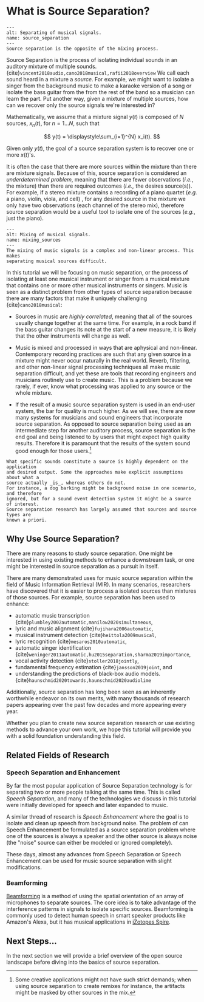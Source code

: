 What is Source Separation?
==========================


```{figure} ../images/data/source_separation_io.png
---
alt: Separating of musical signals.
name: source_separation
---
Source separation is the opposite of the mixing process.
```


Source Separation is the process of isolating individual sounds in an auditory
mixture of multiple sounds. {cite}`vincent2018audio,cano2018musical,rafii2018overview` We call each sound heard
in a mixture a _source_.
For example, we might want to isolate a singer from the background music to make
a karaoke version of a song or isolate the bass guitar from the from the rest of
the band so a musician can learn the part. Put another way, given a mixture of
multiple sources, how can we recover only the source signals we're interested in?


Mathematically, we assume that a mixture signal $y(t)$ is composed of $N$ sources, 
$x_n(t)$, for $n=1...N$, such that

$$
y(t) = \displaystyle\sum_{i=1}^{N} x_i(t).
$$

Given only $y(t)$, the goal of a source separation system is to recover one or
more $x(t)$'s. 

It is often the case that there are more sources within
the mixture than there are mixture signals. Because of this, source separation
is considered an _underdetermined problem_, meaning that there are fewer observations
(_i.e._, the mixture) than there are required outcomes (_i.e.,_ the desires
source(s)). For example, if a stereo mixture contains a recording of a piano quartet
(_e.g._ a piano, violin, viola, and cell) , for any desired source in the
mixture we only have two observations (each channel of the stereo mix),
therefore source separation would be a useful tool to isolate one of the
sources (_e.g._, just the piano).


```{figure} ../images/intro/mixing_overview.png
---
alt: Mixing of musical signals.
name: mixing_sources
---
The mixing of music signals is a complex and non-linear process. This makes
separating musical sources difficult.
```


In this tutorial we will be focusing on music separation, or the process of 
isolating at least one musical instrument or singer from a musical mixture that
contains one or more other musical instruments or singers. Music is seen as a
distinct problem from other types of source separation because there are many
factors that make it uniquely challenging {cite}`cano2018musical`:

- Sources in music are _highly correlated_, meaning that all of the sources usually 
  change together at the same time. For example, in a rock band if the bass guitar
  changes its note at the start of a new measure, it is likely that the other
  instruments will change as well.
  
- Music is mixed and processed in ways that are aphysical and non-linear. 
  Contemporary recording practices are such that any given source in a mixture
  might never occur naturally in the real world. Reverb, filtering, and other
  non-linear signal processing techniques all make music separation difficult,
  and yet these are tools that recording engineers and musicians routinely use
  to create music. This is a problem because we rarely, if ever, know what
  processing was applied to any source or the whole mixture.
  
- If the result of a music source separation system is used in an end-user system,
  the bar for quality is much higher. As we will see, there are now many systems
  for musicians and sound engineers that incorporate source separation. As opposed
  to source separation being used as an intermediate step for another auditory
  process, source separation is the end goal and being listened to by users that
  might expect high quality results. Therefore it is paramount that the results
  of the system sound good enough for those users.[^fn1]


```{note}
What specific sounds constitute a source is highly dependent on the application
and desired output. Some the approaches make explicit assumptions about what a
source actually _is_, whereas others do not. 
For instance, a dog barking might be background noise in one scenario, and therefore
ignored, but for a sound event detection system it might be a source of interest.
Source separation research has largely assumed that sources and source types are
known a priori.
```


## Why Use Source Separation?

There are many reasons to study source separation. One might be interested in
using existing methods to enhance a downstream task, or one might be interested
in source separation as a pursuit in itself. 

There are many demonstrated uses for music source separation within the field of
Music Information Retrieval (MIR). In many scenarios, researchers have discovered
that it is easier to process a isolated sources than mixtures of those sources.
For example, source separation has been used to enhance:

- automatic music transcription {cite}`plumbley2002automatic,manilow2020simultaneous`, 
- lyric and music alignment {cite}`fujihara2006automatic`, 
- musical instrument detection {cite}`heittola2009musical`, 
- lyric recognition {cite}`mesaros2010automatic`, 
- automatic singer identification {cite}`weninger2011automatic,hu2015separation,sharma2019importance`, 
- vocal activity detection {cite}`stoller2018jointly`, 
- fundamental frequency estimation {cite}`jansson2019joint`, and 
- understanding the predictions of black-box audio models. {cite}`haunschmid2020towards,haunschmid2020audiolime`

Additionally, source separation has long been seen as an inherently worthwhile
endeavor on its own merits, with many thousands of research papers appearing over
the past few decades and more appearing every year.

Whether you plan to create new source separation research or use existing methods
to advance your own work, we hope this tutorial will provide you with a solid
foundation understanding this field.

## Related Fields of Research

### Speech Separation and Enhancement
By far the most popular application of Source Separation technology is for
separating two or more people talking at the same time. This is called
_Speech Separation_, and many of the technologies we discuss in this tutorial
were initially developed for speech and later expanded to music.

A similar thread of research is _Speech
Enhancement_ where the goal is to isolate and clean up speech from background
noise. The problem of can Speech Enhancement be formulated as a source
separation problem where one of the sources is always a speaker and the other
source is always noise (the "noise" source can either be modeled or ignored
completely).

These days, almost any advances from Speech Separation or Speech Enhancement
can be used for music source separation with slight modifications.


### Beamforming

[Beamforming](https://en.wikipedia.org/wiki/Beamforming) is a method of using
the spatial orientation of an array of microphones to separate sources. The core
idea is to take advantage of the interference patterns in signals to isolate
specific sources. Beamforming is commonly used to detect human speech in smart
speaker products like Amazon's Alexa, but it has musical applications in
[iZotopes Spire](https://www.izotope.com/en/products/spire-studio.html).


## Next Steps...

In the next section we will provide a brief overview of the open source landscape
before diving into the basics of source separation.


[^fn1]: Some creative applications might not have such strict demands; when using
 source separation to create remixes for instance, the artifacts might be masked
 by other sources in the mix.
 